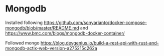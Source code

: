 
# Mongodb

Installed following https://github.com/sonyarianto/docker-compose-mongodb/blob/master/README.md and https://www.bmc.com/blogs/mongodb-docker-container/

Followed mongo 
https://blog.devgenius.io/build-a-rest-api-with-rust-and-mongodb-actix-web-version-a275215c262a

